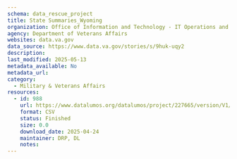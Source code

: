 ```yaml
---
schema: data_rescue_project 
title: State Summaries_Wyoming
organization: Office of Information and Technology - IT Operations and Services (ITOPS)
agency: Department of Veterans Affairs
websites: data.va.gov
data_source: https://www.data.va.gov/stories/s/9huk-uqy2
description: 
last_modified: 2025-05-13
metadata_available: No
metadata_url: 
category:
  - Military & Veterans Affairs 
resources:
  - id: 988
    url: https://www.datalumos.org/datalumos/project/227665/version/V1/view
    format: CSV
    status: Finished
    size: 0.0
    download_date: 2025-04-24
    maintainer: DRP, DL
    notes: 
---
```

